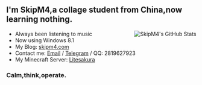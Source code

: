 I'm SkipM4,a collage student from China,now learning nothing.
----

<img align="right" src="https://github-readme-stats.vercel.app/api?username=SkipM4&show_icons=true&title_color=87CEFA&icon_color=87CEFA&text_color=CCC&bg_color=3C3F41" alt="SkipM4's GitHub Stats"/>

- Always been listening to music
- Now using Windows 8.1
- My Blog: [skipm4.com](https://skipm4.com/)
- Contact me: [Email](mailto:liteyuki@gmail.com) / [Telegram](https://t.me/skipm4/) / QQ: 2819627923
- My Minecraft Server: [Litesakura](https://mc.litesakura.com/)
### Calm,think,operate.
